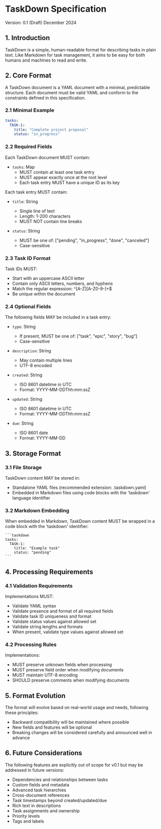 # TaskDown Specification

Version: 0.1 (Draft)
December 2024

## 1. Introduction

TaskDown is a simple, human-readable format for describing tasks in plain text. Like Markdown for task management, it aims to be easy for both humans and machines to read and write.

## 2. Core Format

A TaskDown document is a YAML document with a minimal, predictable structure. Each document must be valid YAML and conform to the constraints defined in this specification.

### 2.1 Minimal Example

```yaml
tasks:
  TASK-1:
    title: "Complete project proposal"
    status: "in_progress"
```

### 2.2 Required Fields

Each TaskDown document MUST contain:

- `tasks`: Map
  - MUST contain at least one task entry
  - MUST appear exactly once at the root level
  - Each task entry MUST have a unique ID as its key

Each task entry MUST contain:

- `title`: String
  - Single line of text
  - Length: 1-200 characters
  - MUST NOT contain line breaks

- `status`: String
  - MUST be one of: ["pending", "in_progress", "done", "canceled"]
  - Case-sensitive

### 2.3 Task ID Format

Task IDs MUST:

- Start with an uppercase ASCII letter
- Contain only ASCII letters, numbers, and hyphens
- Match the regular expression: ^[A-Z][A-Z0-9\-]+$
- Be unique within the document

### 2.4 Optional Fields

The following fields MAY be included in a task entry:

- `type`: String
  - If present, MUST be one of: ["task", "epic", "story", "bug"]
  - Case-sensitive

- `description`: String
  - May contain multiple lines
  - UTF-8 encoded

- `created`: String
  - ISO 8601 datetime in UTC
  - Format: YYYY-MM-DDThh:mm:ssZ

- `updated`: String
  - ISO 8601 datetime in UTC
  - Format: YYYY-MM-DDThh:mm:ssZ

- `due`: String
  - ISO 8601 date
  - Format: YYYY-MM-DD

## 3. Storage Format

### 3.1 File Storage

TaskDown content MAY be stored in:

- Standalone YAML files (recommended extension: .taskdown.yaml)
- Embedded in Markdown files using code blocks with the 'taskdown' language identifier

### 3.2 Markdown Embedding

When embedded in Markdown, TaskDown content MUST be wrapped in a code block with the 'taskdown' identifier:

    ```taskdown
    tasks:
      TASK-1:
        title: "Example task"
        status: "pending"
    ```

## 4. Processing Requirements

### 4.1 Validation Requirements

Implementations MUST:

- Validate YAML syntax
- Validate presence and format of all required fields
- Validate task ID uniqueness and format
- Validate status values against allowed set
- Validate string lengths and formats
- When present, validate type values against allowed set

### 4.2 Processing Rules

Implementations:

- MUST preserve unknown fields when processing
- MUST preserve field order when modifying documents
- MUST maintain UTF-8 encoding
- SHOULD preserve comments when modifying documents

## 5. Format Evolution

The format will evolve based on real-world usage and needs, following these principles:

- Backward compatibility will be maintained where possible
- New fields and features will be optional
- Breaking changes will be considered carefully and announced well in advance

## 6. Future Considerations

The following features are explicitly out of scope for v0.1 but may be addressed in future versions:

- Dependencies and relationships between tasks
- Custom fields and metadata
- Advanced task hierarchies
- Cross-document references
- Task timestamps beyond created/updated/due
- Rich text in descriptions
- Task assignments and ownership
- Priority levels
- Tags and labels
